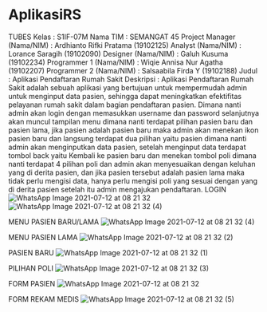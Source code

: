 
# AplikasiRS
TUBES
Kelas : S1IF-07M 
Nama TIM : SEMANGAT 45
Project Manager (Nama/NIM) : Ardhianto Rifki Pratama (19102125)
Analyst (Nama/NIM) : Lorance Saragih (19102090)
Designer (Nama/NIM) : Galuh Kusuma (19102234)
Programmer 1 (Nama/NIM) : Wiqie Annisa Nur Agatha (19102207)
Programmer 2 (Nama/NIM) : Salsaabila Firda Y (19102188)
Judul : Aplikasi Pendaftaran Rumah Sakit
        Deskripsi :
             Aplikasi Pendaftaran Rumah Sakit adalah sebuah aplikasi yang bertujuan untuk
        mempermudah admin untuk menginput data pasien, sehingga dapat meningkatkan
        efektifitas pelayanan rumah sakit dalam bagian pendaftaran pasien. Dimana nanti admin
        akan login dengan memasukkan username dan password selanjutnya akan muncul
        tampilan menu dimana nanti terdapat pilihan pasien baru dan pasien lama, jika pasien
        adalah pasien baru maka admin akan menekan ikon pasien baru dan langsung terdapat dua
        pilihan yaitu pasien dimana nanti admin akan menginputkan data pasien, setelah
        menginput data terdapat tombol back yaitu Kembali ke pasien baru dan menekan tombol
        poli dimana nanti terdapat 4 pilihan poli dan admin akan menyesuaikan dengan keluhan
        yang di derita pasien, dan jika pasien tersebut adalah pasien lama maka tidak perlu
        mengisi data, hanya perlu mengisi poli yang sesuai dengan yang di derita pasien setelah
        itu admin mengajukan pendaftaran.
LOGIN
![WhatsApp Image 2021-07-12 at 08 21 32](https://user-images.githubusercontent.com/87234970/128619968-d4d51974-b7fa-4d4b-954f-ac188c74594a.jpeg)![WhatsApp Image 2021-07-12 at 08 21 32 (4)](https://user-images.githubusercontent.com/87234970/128620013-9a987fc6-513c-4ca4-b722-73640a576a04.jpeg)

MENU PASIEN BARU/LAMA
![WhatsApp Image 2021-07-12 at 08 21 32 (4)](https://user-images.githubusercontent.com/87234970/128620050-6128a0c2-40e5-4ecc-a045-38f5555dfb6b.jpeg)

MENU PASIEN LAMA
![WhatsApp Image 2021-07-12 at 08 21 32 (2)](https://user-images.githubusercontent.com/87234970/128620060-7c22e201-f9c3-4695-a753-669b22239332.jpeg)

PASIEN BARU
![WhatsApp Image 2021-07-12 at 08 21 32 (1)](https://user-images.githubusercontent.com/87234970/128620067-7bcf48c8-6421-4162-84d5-021853529eb5.jpeg)

PILIHAN POLI
![WhatsApp Image 2021-07-12 at 08 21 32 (3)](https://user-images.githubusercontent.com/87234970/128620079-a00e64ad-159f-40e6-9409-158159a3b829.jpeg)

FORM PASIEN
![WhatsApp Image 2021-07-12 at 08 21 32](https://user-images.githubusercontent.com/87234970/128620086-2f0d4cff-2780-4fb3-8699-aed71c88f9bc.jpeg)

FORM REKAM MEDIS
![WhatsApp Image 2021-07-12 at 08 21 32 (5)](https://user-images.githubusercontent.com/87234970/128620096-419680f9-f82a-4997-a6d0-473d7e42e896.jpeg)



